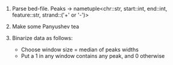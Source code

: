 1. Parse bed-file. Peaks -> nametuple<chr::str, start::int, end::int, feature::str, strand::('+' or '-')>

2. Make some Panyushev tea

3. Binarize data as follows:
	* Choose window size = median of peaks widths
	* Put a 1 in any window contains any peak, and 0 otherwise
